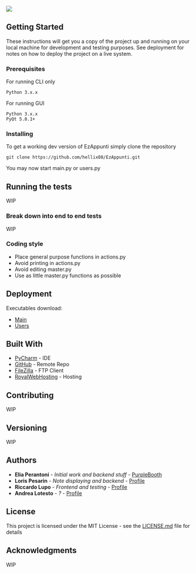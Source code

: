 ![](http://i.imgur.com/cirEssU.png)
## Getting Started

These instructions will get you a copy of the project up and running on your local machine for development and testing purposes. See deployment for notes on how to deploy the project on a live system.

### Prerequisites

For running CLI only

```
Python 3.x.x
```

For running GUI

```
Python 3.x.x
PyQt 5.8.1+
```

### Installing

To get a working dev version of EzAppunti simply clone the repository

```
git clone https://github.com/hellix08/EzAppunti.git
```

You may now start main.py or users.py

## Running the tests

WIP

### Break down into end to end tests

WIP

### Coding style

+ Place general purpose functions in actions.py
+ Avoid printing in actions.py
+ Avoid editing master.py
+ Use as little master.py functions as possible

## Deployment

Executables download:
+ [Main](https://drive.google.com/uc?export=download&id=0B1aDM-Dj36QyUld0ZS1BM08td3M)
+ [Users](https://drive.google.com/uc?export=download&id=0B1aDM-Dj36QyVW5adE5zRG0zM1E)

## Built With

* [PyCharm](https://www.jetbrains.com/pycharm/) - IDE
* [GitHub](https://github.com/) - Remote Repo
* [FileZilla](https://filezilla-project.org/) - FTP Client
* [RoyalWebHosting](http://royalwebhosting.net/) - Hosting

## Contributing

WIP

## Versioning

WIP

## Authors

* **Elia Perantoni** - *Initial work and backend stuff* - [PurpleBooth](https://github.com/hellix08)
* **Loris Pesarin** - *Note displaying and backend* - [Profile](https://github.com/GiudaBallerino)
* **Riccardo Lupo** - *Frontend and testing* - [Profile](https://github.com/wolf007661)
* **Andrea Lotesto** - *?* - [Profile](https://github.com/500)

## License

This project is licensed under the MIT License - see the [LICENSE.md](LICENSE.md) file for details

## Acknowledgments

WIP
